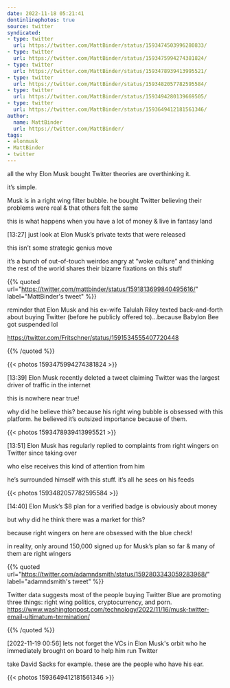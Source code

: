 ```yaml
---
date: 2022-11-18 05:21:41
dontinlinephotos: true
source: twitter
syndicated:
- type: twitter
  url: https://twitter.com/MattBinder/status/1593474503996280833/
- type: twitter
  url: https://twitter.com/MattBinder/status/1593475994274381824/
- type: twitter
  url: https://twitter.com/MattBinder/status/1593478939413995521/
- type: twitter
  url: https://twitter.com/MattBinder/status/1593482057782595584/
- type: twitter
  url: https://twitter.com/MattBinder/status/1593494280139669505/
- type: twitter
  url: https://twitter.com/MattBinder/status/1593649412181561346/
author:
  name: MattBinder
  url: https://twitter.com/MattBinder/
tags:
- elonmusk
- MattBinder
- twitter
---
```


all the why Elon Musk bought Twitter theories are overthinking it. 



it’s simple. 



Musk is in a right wing filter bubble. he bought Twitter believing their problems were real &amp; that others felt the same



this is what happens when you have a lot of money &amp; live in fantasy land

<time id="1593475994274381824">[13:27]</time> just look at Elon Musk’s private texts that were released 



this isn’t some strategic genius move



it’s a bunch of out-of-touch weirdos angry at “woke culture” and thinking the rest of the world shares their bizarre fixations on this stuff 

{{% quoted url="https://twitter.com/mattbinder/status/1591813699840495616/" label="MattBinder's tweet" %}}

reminder that Elon Musk and his ex-wife Talulah Riley texted back-and-forth about buying Twitter (before he publicly offered to)...because Babylon Bee got suspended lol



https://twitter.com/Fritschner/status/1591534555407720448 

{{% /quoted %}}

{{< photos 1593475994274381824 >}}

<time id="1593478939413995521">[13:39]</time> Elon Musk recently deleted a tweet claiming Twitter was the largest driver of traffic in the internet



this is nowhere near true!



why did he believe this? because his right wing bubble is obsessed with this platform. he believed it’s outsized importance because of them. 

{{< photos 1593478939413995521 >}}

<time id="1593482057782595584">[13:51]</time> Elon Musk has regularly replied to complaints from right wingers on Twitter since taking over 



who else receives this kind of attention from him



he’s surrounded himself with this stuff. it’s all he sees on his feeds 

{{< photos 1593482057782595584 >}}

<time id="1593494280139669505">[14:40]</time> Elon Musk’s $8 plan for a verified badge is obviously about money



but why did he think there was a market for this?



because right wingers on here are obsessed with the blue check!



in reality, only around 150,000 signed up for Musk’s plan so far &amp; many of them are right wingers 

{{% quoted url="https://twitter.com/adamndsmith/status/1592803343059283968/" label="adamndsmith's tweet" %}}

Twitter data suggests most of the people buying Twitter Blue are promoting three things: right wing politics, cryptocurrency, and porn. https://www.washingtonpost.com/technology/2022/11/16/musk-twitter-email-ultimatum-termination/

{{% /quoted %}}

<time id="1593649412181561346">[2022-11-19 00:56] </time> lets not forget the VCs in Elon Musk's orbit who he immediately brought on board to help him run Twitter



take David Sacks for example. these are the people who have his ear. 

{{< photos 1593649412181561346 >}}